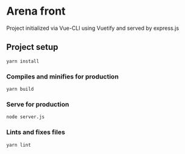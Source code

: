 # Arena front

Project initialized via Vue-CLI using Vuetify and served by express.js

## Project setup
```
yarn install
```

### Compiles and minifies for production
```
yarn build
```

### Serve for production
```
node server.js
```


### Lints and fixes files
```
yarn lint
```
